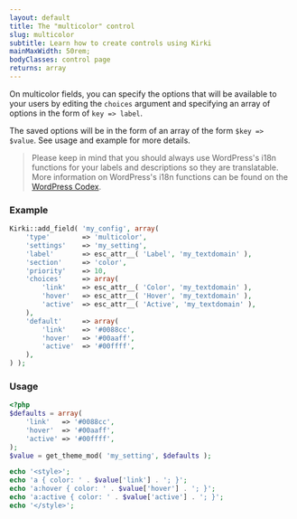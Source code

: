 ```yaml
---
layout: default
title: The "multicolor" control
slug: multicolor
subtitle: Learn how to create controls using Kirki
mainMaxWidth: 50rem;
bodyClasses: control page
returns: array
---
```


On multicolor fields, you can specify the options that will be available to your users by editing the `choices` argument and specifying an array of options in the form of `key => label`.

The saved options will be in the form of an array of the form `$key => $value`. See usage and example for more details.

> Please keep in mind that you should always use WordPress's i18n functions for your labels and descriptions so they are translatable. More information on WordPress's i18n functions can be found on the [WordPress Codex](https://codex.wordpress.org/I18n_for_WordPress_Developers).

### Example

```php
Kirki::add_field( 'my_config', array(
    'type'        => 'multicolor',
    'settings'    => 'my_setting',
    'label'       => esc_attr__( 'Label', 'my_textdomain' ),
    'section'     => 'color',
    'priority'    => 10,
    'choices'     => array(
        'link'    => esc_attr__( 'Color', 'my_textdomain' ),
        'hover'   => esc_attr__( 'Hover', 'my_textdomain' ),
        'active'  => esc_attr__( 'Active', 'my_textdomain' ),
    ),
    'default'     => array(
        'link'    => '#0088cc',
        'hover'   => '#00aaff',
        'active'  => '#00ffff',
    ),
) );
```

### Usage

```php
<?php
$defaults = array(
	'link'   => '#0088cc',
	'hover'  => '#00aaff',
	'active' => '#00ffff',
);
$value = get_theme_mod( 'my_setting', $defaults );

echo '<style>';
echo 'a { color: ' . $value['link'] . '; }';
echo 'a:hover { color: ' . $value['hover'] . '; }';
echo 'a:active { color: ' . $value['active'] . '; }';
echo '</style>';
```
